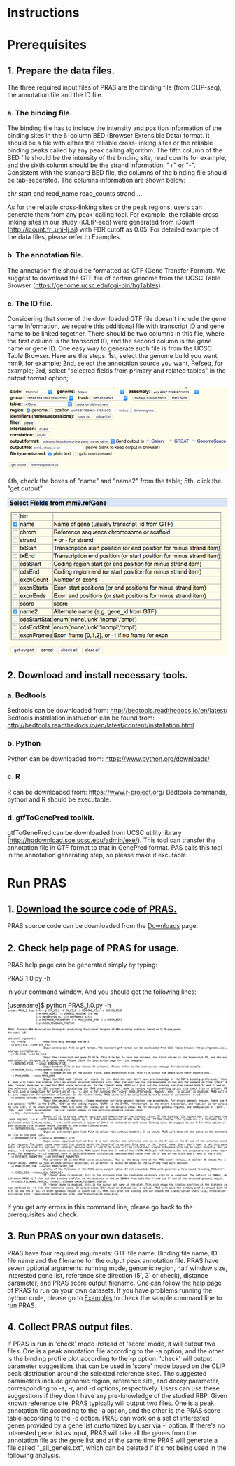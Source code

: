 # Instructions
# Prerequisites
## 1. Prepare the data files.
The three required input files of PRAS are the binding file (from CLIP-seq), the annotation file and the ID file.
### a. The binding file.
The binding file has to include the intensity and position information of the binding sites in the 6-column BED (Browser Extensible Data) format. It should be a file with either the reliable cross-linking sites or the reliable binding peaks called by any peak calling algorithm. The fifth column of the BED file should be the intensity of the binding site, read counts for example, and the sixth column should be the strand information, "+" or "-". Consistent with the standard BED file, the columns of the binding file should be tab-seperated. The columns information are shown below:

chr   start   end   read_name    read_counts   strand
...

As for the reliable cross-linking sites or the peak regions, users can generate them from any peak-calling tool. For example, the reliable cross-linking sites in our study (iCLIP-seq) were generated from iCount (http://icount.fri.uni-lj.si) with FDR cutoff as 0.05.
For detailed example of the data files, please refer to Examples.
### b. The annotation file.
The annotation file should be formatted as GTF (Gene Transfer Format). We suggest to download the GTF file of certain genome from the UCSC Table Browser (https://genome.ucsc.edu/cgi-bin/hgTables).
### c. The ID file.
Considering that some of the downloaded GTF file doesn't include the gene name information, we require this additional file with transcript ID and gene name to be linked together. There should be two columns in this file, where the first column is the transcript ID, and the second column is the gene name or gene ID.
One easy way to generate such file is from the UCSC Table Browser. Here are the steps:
1st, select the genome build you want, mm9, for example;
2nd, select the annotation source you want, Refseq, for example;
3rd, select "selected fields from primary and related tables" in the output format option;

![alt text](figures/step3.png)

4th, check the boxes of "name" and "name2" from the table;
5th, click the "get output".

![alt text](figures/step4.png)

## 2. Download and install necessary tools.
### a. Bedtools
Bedtools can be downloaded from: http://bedtools.readthedocs.io/en/latest/
Bedtools installation instruction can be found from: http://bedtools.readthedocs.io/en/latest/content/installation.html
### b. Python
Python can be downloaded from: https://www.python.org/downloads/
### c. R
R can be downloaded from: https://www.r-project.org/
Bedtools commands, python and R should be executable.
### d. gtfToGenePred toolkit.
gtfToGenePred can be downloaded from UCSC utility library (http://hgdownload.soe.ucsc.edu/admin/exe/). This tool can transfer the annotation file in GTF format to that in GenePred format. PAS calls this tool in the annotation generating step, so please make it excutable.

# Run PRAS
## 1. [Download the source code of PRAS.](zipped_code/Downloads.md)
PRAS source code can be downloaded from the [Downloads](zipped_code/Downloads.md) page.
## 2. Check help page of PRAS for usage.
PRAS help page can be generated simply by typing:

PRAS_1.0.py -h

in your command window. And you should get the following lines:

[username]$ python PRAS_1.0.py -h
![alt text](figures/helppage.png)

If you get any errors in this command line, please go back to the prerequisites and check.
## 3. Run PRAS on your own datasets.
PRAS have four required arguments: GTF file name, Binding file name, ID file name and the filename for the output peak annotation file.
PRAS have seven optional arguments: running mode, genomic region, half window size, interested gene list, reference site direction (5', 3' or check), distance parameter, and PRAS score output filename.
One can follow the help page of PRAS to run on your own datasets.
If you have problems running the python code, please go to [Examples](Examples.md) to check the sample command line to run PRAS.
## 4. Collect PRAS output files.
If PRAS is run in 'check' mode instead of 'score' mode, it will output two files. One is a peak annotation file according to the -a option, and the other is the binding profile plot according to the -p option. 'check' will output parameter suggestions that can be used in 'score' mode based on the CLIP peak distribution around the selected reference sites. The suggested parameters include genomic region, reference site, and decay parameter, corresponding to -s, -r, and -d options, respectively. Users can use these suggestions if they don't have any pre-knowledge of the studied RBP.
Given known reference site, PRAS typically will output two files. One is a peak annotation file according to the -a option, and the other is the PRAS score table according to the -o option.
PRAS can work on a set of interested genes provided by a gene list customized by user via -l option. If there's no interested gene list as input, PRAS will take all the genes from the annotation file as the gene list and at the same time PRAS will generate a file called "_all_genels.txt", which can be deleted if it's not being used in the following analysis.
